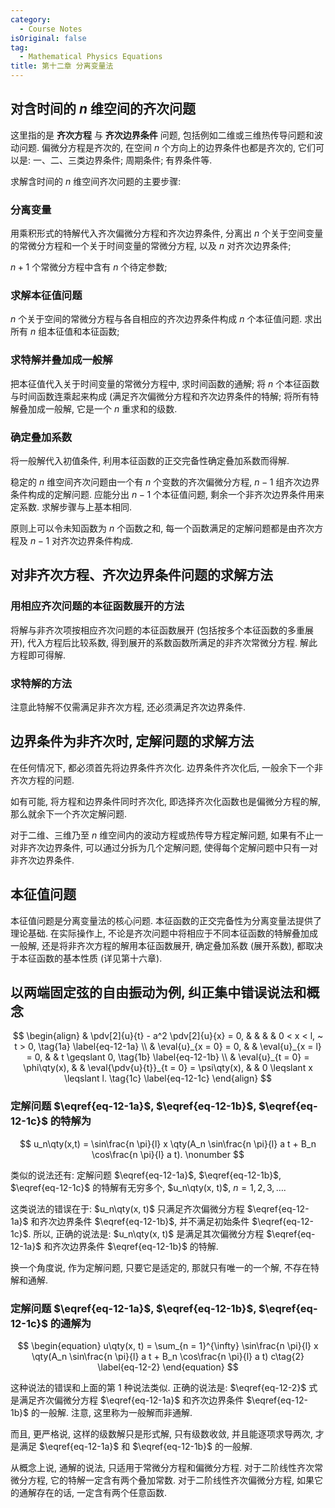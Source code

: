 ```yaml
---
category:
  - Course Notes
isOriginal: false
tag:
  - Mathematical Physics Equations
title: 第十二章 分离变量法
---
```


## 对含时间的 $n$ 维空间的齐次问题

这里指的是 **齐次方程** 与 **齐次边界条件** 问题, 包括例如二维或三维热传导问题和波动问题. 偏微分方程是齐次的, 在空间 $n$ 个方向上的边界条件也都是齐次的, 它们可以是: 一、二、三类边界条件; 周期条件; 有界条件等.

求解含时间的 $n$ 维空间齐次问题的主要步骤:

### 分离变量

用乘积形式的特解代入齐次偏微分方程和齐次边界条件, 分离出 $n$ 个关于空间变量的常微分方程和一个关于时间变量的常微分方程, 以及 $n$ 对齐次边界条件;

$n + 1$ 个常微分方程中含有 $n$ 个待定参数;

### 求解本征值问题

$n$ 个关于空间的常微分方程与各自相应的齐次边界条件构成 $n$ 个本征值问题. 求出所有 $n$ 组本征值和本征函数;

### 求特解并叠加成一般解

把本征值代入关于时间变量的常微分方程中, 求时间函数的通解; 将 $n$ 个本征函数与时间函数连乘起来构成 (满足齐次偏微分方程和齐次边界条件的特解; 将所有特解叠加成一般解, 它是一个 $n$ 重求和的级数.

### 确定叠加系数

将一般解代入初值条件, 利用本征函数的正交完备性确定叠加系数而得解.

稳定的 $n$ 维空间齐次问题由一个有 $n$ 个变数的齐次偏微分方程, $n - 1$ 组齐次边界条件构成的定解问题. 应能分出 $n - 1$ 个本征值问题, 剩余一个非齐次边界条件用来定系数. 求解步骤与上基本相同.

原则上可以令未知函数为 $n$ 个函数之和, 每一个函数满足的定解问题都是由齐次方程及 $n - 1$ 对齐次边界条件构成.

## 对非齐次方程、齐次边界条件问题的求解方法

### 用相应齐次问题的本征函数展开的方法

将解与非齐次项按相应齐次问题的本征函数展开 (包括按多个本征函数的多重展开), 代入方程后比较系数, 得到展开的系数函数所满足的非齐次常微分方程. 解此方程即可得解.

### 求特解的方法

注意此特解不仅需满足非齐次方程, 还必须满足齐次边界条件.

## 边界条件为非齐次时, 定解问题的求解方法

在任何情况下, 都必须首先将边界条件齐次化. 边界条件齐次化后, 一般余下一个非齐次方程的问题.

如有可能, 将方程和边界条件同时齐次化, 即选择齐次化函数也是偏微分方程的解, 那么就余下一个齐次定解问题.

对于二维、三维乃至 $n$ 维空间内的波动方程或热传导方程定解问题, 如果有不止一对非齐次边界条件, 可以通过分拆为几个定解问题, 使得每个定解问题中只有一对非齐次边界条件.

## 本征值问题

本征值问题是分离变量法的核心问题. 本征函数的正交完备性为分离变量法提供了理论基础. 在实际操作上, 不论是齐次问题中将相应于不同本征函数的特解叠加成一般解, 还是将非齐次方程的解用本征函数展开, 确定叠加系数 (展开系数), 都取决于本征函数的基本性质 (详见第十六章).

## 以两端固定弦的自由振动为例, 纠正集中错误说法和概念

$$
\begin{align}
   & \pdv[2]{u}{t} - a^2 \pdv[2]{u}{x} = 0, &  &                                          &  & 0 < x < l, ~ t > 0,
  \tag{1a} \label{eq-12-1a}                                                                                               \\
   & \eval{u}_{x = 0} = 0,                  &  & \eval{u}_{x = l} = 0,                    &  & t \geqslant 0,
  \tag{1b} \label{eq-12-1b}                                                                                               \\
   & \eval{u}_{t = 0} = \phi\qty(x),        &  & \eval{\pdv{u}{t}}_{t = 0} = \psi\qty(x), &  & 0 \leqslant x \leqslant l.
  \tag{1c} \label{eq-12-1c}
\end{align}
$$

### 定解问题 $\eqref{eq-12-1a}$, $\eqref{eq-12-1b}$, $\eqref{eq-12-1c}$ 的特解为

$$
u_n\qty(x,t) = \sin\frac{n \pi}{l} x \qty(A_n \sin\frac{n \pi}{l} a t + B_n \cos\frac{n \pi}{l} a t).
\nonumber
$$

类似的说法还有: 定解问题 $\eqref{eq-12-1a}$, $\eqref{eq-12-1b}$, $\eqref{eq-12-1c}$ 的特解有无穷多个, $u_n\qty(x, t)$, $n = 1, 2, 3, \dots$.

这类说法的错误在于: $u_n\qty(x, t)$ 只满足齐次偏微分方程 $\eqref{eq-12-1a}$ 和齐次边界条件 $\eqref{eq-12-1b}$, 并不满足初始条件 $\eqref{eq-12-1c}$. 所以, 正确的说法是: $u_n\qty(x, t)$ 是满足其次偏微分方程 $\eqref{eq-12-1a}$ 和齐次边界条件 $\eqref{eq-12-1b}$ 的特解.

换一个角度说, 作为定解问题, 只要它是适定的, 那就只有唯一的一个解, 不存在特解和通解.

### 定解问题 $\eqref{eq-12-1a}$, $\eqref{eq-12-1b}$, $\eqref{eq-12-1c}$ 的通解为

$$
\begin{equation}
  u\qty(x, t) = \sum_{n = 1}^{\infty} \sin\frac{n \pi}{l} x \qty(A_n \sin\frac{n \pi}{l} a t + B_n \cos\frac{n \pi}{l} a t)
  c\tag{2} \label{eq-12-2}
\end{equation}
$$

这种说法的错误和上面的第 1 种说法类似. 正确的说法是: $\eqref{eq-12-2}$ 式是满足齐次偏微分方程 $\eqref{eq-12-1a}$ 和齐次边界条件 $\eqref{eq-12-1b}$ 的一般解. 注意, 这里称为一般解而非通解.

而且, 更严格说, 这样的级数解只是形式解, 只有级数收敛, 并且能逐项求导两次, 才是满足 $\eqref{eq-12-1a}$ 和 $\eqref{eq-12-1b}$ 的一般解.

从概念上说, 通解的说法, 只适用于常微分方程和偏微分方程. 对于二阶线性齐次常微分方程, 它的特解一定含有两个叠加常数. 对于二阶线性齐次偏微分方程, 如果它的通解存在的话, 一定含有两个任意函数.
